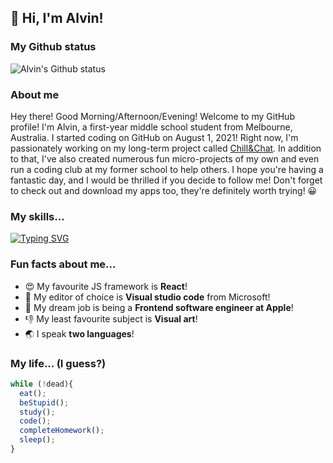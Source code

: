 ## 👋 Hi, I'm Alvin!
### My Github status
![Alvin's Github status](https://github-readme-stats.vercel.app/api?username=cheng-alvin)

### About me
Hey there! Good Morning/Afternoon/Evening!
Welcome to my GitHub profile! I'm Alvin, a first-year middle school student from Melbourne, Australia. I started coding on GitHub on August 1, 2021! Right now, I'm passionately working on my long-term project called [Chill&Chat](https://chillandchat-mobile.web.app/). In addition to that, I've also created numerous fun micro-projects of my own and even run a coding club at my former school to help others. I hope you're having a fantastic day, and I would be thrilled if you decide to follow me! Don't forget to check out and download my apps too, they're definitely worth trying! 😀

### My skills...
[![Typing SVG](https://readme-typing-svg.herokuapp.com?lines=Javascript;ReactJS;Git+version+control;Typescript;Exponent;npm;React+native;HTML;CSS;Express;MongoDB;NodeJS;Yarn)](https://git.io/typing-svg)

### Fun facts about me...
- 😍 My favourite JS framework is **React**!
- 📝 My editor of choice is **Visual studio code** from Microsoft!
- 💭 My dream job is being a **Frontend software engineer at Apple**!
- 👎 My least favourite subject is **Visual art**!
- 🌏 I speak **two languages**!

### My life... (I guess?)
```js
while (!dead){
  eat();
  beStupid();
  study();
  code();
  completeHomework();
  sleep();
}
```

